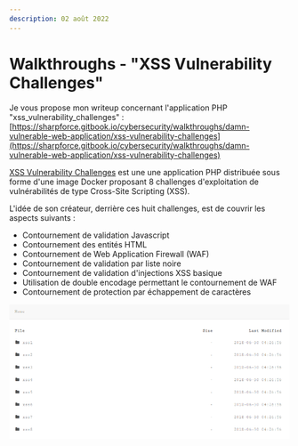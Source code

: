 ```yaml
---
description: 02 août 2022
---
```


# Walkthroughs - "XSS Vulnerability Challenges"

Je vous propose mon writeup concernant l'application PHP "xss\_vulnerability\_challenges" : [https://sharpforce.gitbook.io/cybersecurity/walkthroughs/damn-vulnerable-web-application/xss-vulnerability-challenges](https://sharpforce.gitbook.io/cybersecurity/walkthroughs/damn-vulnerable-web-application/xss-vulnerability-challenges)



[XSS Vulnerability Challenges](https://github.com/moeinfatehi/xss\_vulnerability\_challenges) est une une application PHP distribuée sous forme d'une image Docker proposant 8 challenges d'exploitation de vulnérabilités de type Cross-Site Scripting (XSS).

L'idée de son créateur, derrière ces huit challenges, est de couvrir les aspects suivants :&#x20;

* Contournement de validation Javascript
* Contournement des entités HTML
* Contournement de Web Application Firewall (WAF)
* Contournement de validation par liste noire
* Contournement de validation d'injections XSS basique
* Utilisation de double encodage permettant le contournement de WAF
* Contournement de protection par échappement de caractères

![](<../../../.gitbook/assets/image (18).png>)
